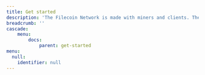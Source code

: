```yaml
---
title: Get started
description: 'The Filecoin Network is made with miners and clients. They make deals and contribute to maintaining the Filecoin blockchain, obtaining storage services, and receiving rewards in the process. This section walks your through how to get started, build a node, and create a simple application.'
breadcrumb: ''
cascade:
    menu:
        docs:
            parent: get-started
menu:
  null:
    identifier: null
---
```

